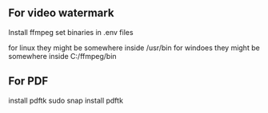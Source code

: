 ## For video watermark

Install ffmpeg
set binaries in .env files

for linux they might be somewhere inside /usr/bin
for windoes they might be somewhere inside C:/ffmpeg/bin

## For PDF

install pdftk
sudo snap install pdftk

